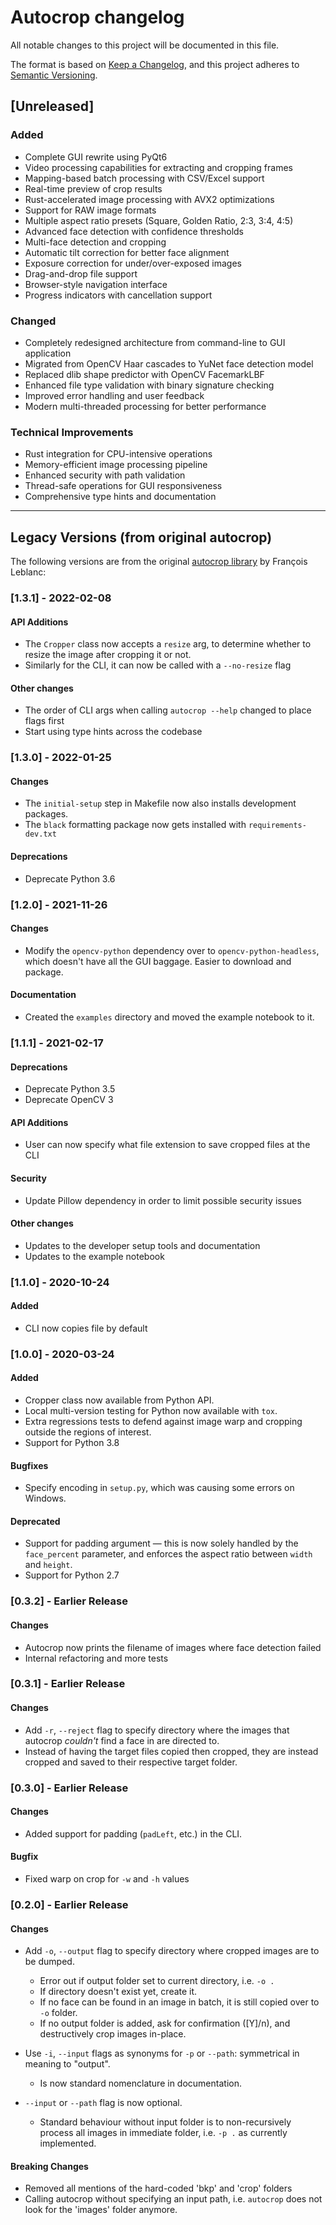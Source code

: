 # Autocrop changelog

All notable changes to this project will be documented in this file.

The format is based on [Keep a Changelog](https://keepachangelog.com/en/1.0.0/),
and this project adheres to [Semantic Versioning](https://semver.org/spec/v2.0.0.html).

## [Unreleased]

### Added

- Complete GUI rewrite using PyQt6
- Video processing capabilities for extracting and cropping frames
- Mapping-based batch processing with CSV/Excel support
- Real-time preview of crop results
- Rust-accelerated image processing with AVX2 optimizations
- Support for RAW image formats
- Multiple aspect ratio presets (Square, Golden Ratio, 2:3, 3:4, 4:5)
- Advanced face detection with confidence thresholds
- Multi-face detection and cropping
- Automatic tilt correction for better face alignment
- Exposure correction for under/over-exposed images
- Drag-and-drop file support
- Browser-style navigation interface
- Progress indicators with cancellation support

### Changed

- Completely redesigned architecture from command-line to GUI application
- Migrated from OpenCV Haar cascades to YuNet face detection model
- Replaced dlib shape predictor with OpenCV FacemarkLBF
- Enhanced file type validation with binary signature checking
- Improved error handling and user feedback
- Modern multi-threaded processing for better performance

### Technical Improvements

- Rust integration for CPU-intensive operations
- Memory-efficient image processing pipeline
- Enhanced security with path validation
- Thread-safe operations for GUI responsiveness
- Comprehensive type hints and documentation

---

## Legacy Versions (from original autocrop)

The following versions are from the original [autocrop library](https://github.com/leblancfg/autocrop) by François Leblanc:

### [1.3.1] - 2022-02-08

#### API Additions

- The `Cropper` class now accepts a `resize` arg, to determine whether to resize the image after cropping it or not.
- Similarly for the CLI, it can now be called with a `--no-resize` flag

#### Other changes

- The order of CLI args when calling `autocrop --help` changed to place flags first
- Start using type hints across the codebase

### [1.3.0] - 2022-01-25

#### Changes

- The `initial-setup` step in Makefile now also installs development packages.
- The `black` formatting package now gets installed with `requirements-dev.txt`

#### Deprecations

- Deprecate Python 3.6

### [1.2.0] - 2021-11-26

#### Changes

- Modify the `opencv-python` dependency over to `opencv-python-headless`, which doesn't have all the GUI baggage. Easier to download and package.

#### Documentation

- Created the `examples` directory and moved the example notebook to it.

### [1.1.1] - 2021-02-17

#### Deprecations

- Deprecate Python 3.5
- Deprecate OpenCV 3

#### API Additions

- User can now specify what file extension to save cropped files at the CLI

#### Security

- Update Pillow dependency in order to limit possible security issues

#### Other changes

- Updates to the developer setup tools and documentation
- Updates to the example notebook

### [1.1.0] - 2020-10-24

#### Added

- CLI now copies file by default

### [1.0.0] - 2020-03-24

#### Added

- Cropper class now available from Python API.
- Local multi-version testing for Python now available with `tox`.
- Extra regressions tests to defend against image warp and cropping outside the regions of interest.
- Support for Python 3.8

#### Bugfixes

- Specify encoding in `setup.py`, which was causing some errors on Windows.

#### Deprecated

- Support for padding argument — this is now solely handled by the `face_percent` parameter, and enforces the aspect ratio between `width` and `height`.
- Support for Python 2.7

### [0.3.2] - Earlier Release

#### Changes

- Autocrop now prints the filename of images where face detection failed
- Internal refactoring and more tests

### [0.3.1] - Earlier Release

#### Changes

- Add `-r`, `--reject` flag to specify directory where the images that autocrop *couldn't* find a face in are directed to.
- Instead of having the target files copied then cropped, they are instead cropped and saved to their respective target folder.

### [0.3.0] - Earlier Release

#### Changes

- Added support for padding (`padLeft`, etc.) in the CLI.

#### Bugfix

- Fixed warp on crop for `-w` and `-h` values

### [0.2.0] - Earlier Release

#### Changes

- Add `-o`, `--output` flag to specify directory where cropped images are to be dumped.
  - Error out if output folder set to current directory, i.e. `-o .`
  - If directory doesn't exist yet, create it.
  - If no face can be found in an image in batch, it is still copied over to `-o` folder.
  - If no output folder is added, ask for confirmation ([Y]/n), and destructively crop images in-place.

- Use `-i`, `--input` flags as synonyms for `-p` or `--path`: symmetrical in meaning to "output".
  - Is now standard nomenclature in documentation.
- `--input` or `--path` flag is now optional.
  - Standard behaviour without input folder is to non-recursively process all images in immediate folder, i.e. `-p .` as currently implemented.

#### Breaking Changes

- Removed all mentions of the hard-coded 'bkp' and 'crop' folders
- Calling autocrop without specifying an input path, i.e. `autocrop` does not look for the 'images' folder anymore.
